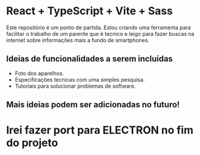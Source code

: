 # React + TypeScript + Vite + Sass

Este repositório é um ponto de partida. Estou criando uma ferramenta para facilitar o trabalho de um parente que é tecnico e leigo para fazer buscas na internet sobre informações mais a fundo de smartphones.

## Ideias de funcionalidades a serem incluídas

- Foto dos aparelhos.
- Especificações tecnicas com uma simples pesquisa.
- Tutoriais para solucionar problemas de software.

## Mais ideias podem ser adicionadas no futuro!

# Irei fazer port para ELECTRON no fim do projeto

```

```
